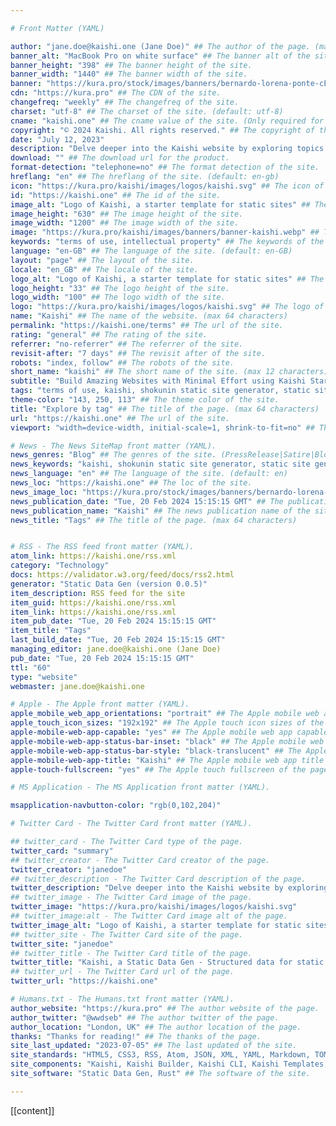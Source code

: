 ```yaml
---

# Front Matter (YAML)

author: "jane.doe@kaishi.one (Jane Doe)" ## The author of the page. (max 64 characters)
banner_alt: "MacBook Pro on white surface" ## The banner alt of the site.
banner_height: "398" ## The banner height of the site.
banner_width: "1440" ## The banner width of the site.
banner: "https://kura.pro/stock/images/banners/bernardo-lorena-ponte-cEp2Tow6XKk.webp" ## The banner of the site.
cdn: "https://kura.pro" ## The CDN of the site.
changefreq: "weekly" ## The changefreq of the site.
charset: "utf-8" ## The charset of the site. (default: utf-8)
cname: "kaishi.one" ## The cname value of the site. (Only required for the index page.)
copyright: "© 2024 Kaishi. All rights reserved." ## The copyright of the site.
date: "July 12, 2023"
description: "Delve deeper into the Kaishi website by exploring topics and tags, and get to the subjects that matter most to you." ## The description of the site. (max 160 characters)
download: "" ## The download url for the product.
format-detection: "telephone=no" ## The format detection of the site.
hreflang: "en" ## The hreflang of the site. (default: en-gb)
icon: "https://kura.pro/kaishi/images/logos/kaishi.svg" ## The icon of the site in SVG format.
id: "https://kaishi.one" ## The id of the site.
image_alt: "Logo of Kaishi, a starter template for static sites" ## The image alt of the site.
image_height: "630" ## The image height of the site.
image_width: "1200" ## The image width of the site.
image: "https://kura.pro/kaishi/images/banners/banner-kaishi.webp" ## The main image of the site in SVG format.
keywords: "terms of use, intellectual property" ## The keywords of the site. (max 160 characters)
language: "en-GB" ## The language of the site. (default: en-GB)
layout: "page" ## The layout of the site.
locale: "en_GB" ## The locale of the site.
logo_alt: "Logo of Kaishi, a starter template for static sites" ## The logo alt of the site.
logo_height: "33" ## The logo height of the site.
logo_width: "100" ## The logo width of the site.
logo: "https://kura.pro/kaishi/images/logos/kaishi.svg" ## The logo of the site in SVG format.
name: "Kaishi" ## The name of the website. (max 64 characters)
permalink: "https://kaishi.one/terms" ## The url of the site.
rating: "general" ## The rating of the site.
referrer: "no-referrer" ## The referrer of the site.
revisit-after: "7 days" ## The revisit after of the site.
robots: "index, follow" ## The robots of the site.
short_name: "kaishi" ## The short name of the site. (max 12 characters)
subtitle: "Build Amazing Websites with Minimal Effort using Kaishi Starter Templates" ## The subtitle of the page. (max 64 characters)
tags: "terms of use, kaishi, shokunin static site generator, static site generator, intellectual property, linked sites, liability, privacy, governing law, changes, contact us" ## The tags of the site. (max 160 characters)
theme-color: "143, 250, 113" ## The theme color of the site.
title: "Explore by tag" ## The title of the page. (max 64 characters)
url: "https://kaishi.one" ## The url of the site.
viewport: "width=device-width, initial-scale=1, shrink-to-fit=no" ## The viewport of the site.

# News - The News SiteMap front matter (YAML).
news_genres: "Blog" ## The genres of the site. (PressRelease|Satire|Blog|OpEd|Opinion|UserGenerated)
news_keywords: "kaishi, shokunin static site generator, static site generator, minimalist website template, modern website template, responsive website template, website starter template, freelance creative, startup founder, small business owner, online presence" ## The keywords of the site. (comma separated, max 10 keywords)
news_language: "en" ## The language of the site. (default: en)
news_loc: "https://kaishi.one" ## The loc of the site.
news_image_loc: "https://kura.pro/stock/images/banners/bernardo-lorena-ponte-cEp2Tow6XKk.webp" ## The image loc of the site.
news_publication_date: "Tue, 20 Feb 2024 15:15:15 GMT" ## The publication date of the site.
news_publication_name: "Kaishi" ## The news publication name of the site.
news_title: "Tags" ## The title of the page. (max 64 characters)


# RSS - The RSS feed front matter (YAML).
atom_link: https://kaishi.one/rss.xml
category: "Technology"
docs: https://validator.w3.org/feed/docs/rss2.html
generator: "Static Data Gen (version 0.0.5)"
item_description: RSS feed for the site
item_guid: https://kaishi.one/rss.xml
item_link: https://kaishi.one/rss.xml
item_pub_date: "Tue, 20 Feb 2024 15:15:15 GMT"
item_title: "Tags"
last_build_date: "Tue, 20 Feb 2024 15:15:15 GMT"
managing_editor: jane.doe@kaishi.one (Jane Doe)
pub_date: "Tue, 20 Feb 2024 15:15:15 GMT"
ttl: "60"
type: "website"
webmaster: jane.doe@kaishi.one

# Apple - The Apple front matter (YAML).
apple_mobile_web_app_orientations: "portrait" ## The Apple mobile web app orientations of the page.
apple_touch_icon_sizes: "192x192" ## The Apple touch icon sizes of the page.
apple-mobile-web-app-capable: "yes" ## The Apple mobile web app capable of the page.
apple-mobile-web-app-status-bar-inset: "black" ## The Apple mobile web app status bar inset of the page.
apple-mobile-web-app-status-bar-style: "black-translucent" ## The Apple mobile web app status bar style of the page.
apple-mobile-web-app-title: "Kaishi" ## The Apple mobile web app title of the page.
apple-touch-fullscreen: "yes" ## The Apple touch fullscreen of the page.

# MS Application - The MS Application front matter (YAML).

msapplication-navbutton-color: "rgb(0,102,204)"

# Twitter Card - The Twitter Card front matter (YAML).

## twitter_card - The Twitter Card type of the page.
twitter_card: "summary"
## twitter_creator - The Twitter Card creator of the page.
twitter_creator: "janedoe"
## twitter_description - The Twitter Card description of the page.
twitter_description: "Delve deeper into the Kaishi website by exploring topics and tags, and get to the subjects that matter most to you."
## twitter_image - The Twitter Card image of the page.
twitter_image: "https://kura.pro/kaishi/images/logos/kaishi.svg"
## twitter_image:alt - The Twitter Card image alt of the page.
twitter_image_alt: "Logo of Kaishi, a starter template for static sites"
## twitter_site - The Twitter Card site of the page.
twitter_site: "janedoe"
## twitter_title - The Twitter Card title of the page.
twitter_title: "Kaishi, a Static Data Gen - Structured data for static sites Starter Template"
## twitter_url - The Twitter Card url of the page.
twitter_url: "https://kaishi.one"

# Humans.txt - The Humans.txt front matter (YAML).
author_website: "https://kura.pro" ## The author website of the page.
author_twitter: "@wwdseb" ## The author twitter of the page.
author_location: "London, UK" ## The author location of the page.
thanks: "Thanks for reading!" ## The thanks of the page.
site_last_updated: "2023-07-05" ## The last updated of the site.
site_standards: "HTML5, CSS3, RSS, Atom, JSON, XML, YAML, Markdown, TOML" ## The standards of the site.
site_components: "Kaishi, Kaishi Builder, Kaishi CLI, Kaishi Templates, Kaishi Themes" ## The components of the site.
site_software: "Static Data Gen, Rust" ## The software of the site.

---
```


[[content]]
